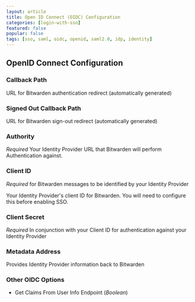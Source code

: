 ```yaml
---
layout: article
title: Open ID Connect (OIDC) Configuration
categories: [login-with-sso]
featured: false
popular: false
tags: [sso, saml, oidc, openid, saml2.0, idp, identity]
---
```


## OpenID Connect Configuration

### Callback Path

URL for Bitwarden authentication redirect (automatically generated)

### Signed Out Callback Path

URL for Bitwarden sign-out redirect (automatically generated)

### Authority

*Required* Your Identity Provider URL that Bitwarden will perform Authentication against.

### Client ID

*Required* for Bitwarden messages to be identified by your Identity Provider

Your Identity Provider's client ID for Bitwarden. You will need to configure this before enabling SSO.

### Client Secret

*Required* In conjunction with your Client ID for authentication against your Identity Provider

### Metadata Address

Provides Identity Provider information back to Bitwarden

### Other OIDC Options

- Get Claims From User Info Endpoint (*Boolean*)
